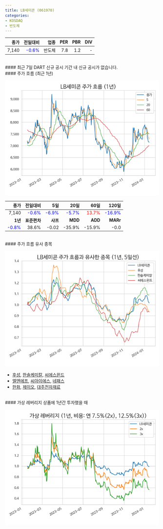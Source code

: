 ```yaml
---
title: LB세미콘 (061970)
categories:
- KOSDAQ
- 반도체
---
```


|**종가**|**전일대비**|**업종**|**PER**|**PBR**|**DIV**|
|-------:|-----------:|-------:|------:|------:|------:|
|7,140|<span style="color: blue">-0.6%</span>|반도체|7.8|1.2|-|

<!-- more -->

<br>
#### 최근 7일 DART 신규 공시
기간 내 신규 공시가 없습니다.

<br>
#### 주가 흐름 (최근 1년)

![061970](/assets/images/stock/061970.png)

|**종가**|**전일대비**|**5일**|**20일**|**60일**|**120일**|
|---:|-------:|--:|---:|---:|----:|
|7,140|<span style="color: blue">-0.6%</span>|<span style="color: blue">-6.9%</span>|<span style="color: blue">-5.7%</span>|<span style="color: red">13.7%</span>|<span style="color: blue">-16.9%</span>|
|**1년**|**표준편차**|**샤프**|**MDD**|**ADD**|**MARr**|
|<span style="color: blue">-0.8%</span>|38.6%|-0.02|-35.9%|-15.9%|-0.0|

<br>
#### 주가 흐름 유사 종목

![061970](/assets/images/stock/061970_corr.png)

- [후성](/093370/), [한솔케미칼](/014680/), [씨에스윈드](/112610/)
- [엘앤에프](/066970/), [씨아이에스](/222080/), [네패스](/033640/)
- [한화](/000880/), [제이오](/418550/), [대주전자재료](/078600/)

<br>
#### 가상 레버리지 상품에 1년간 투자했을 때

![061970](/assets/images/stock/061970_2x.png)

[^corr]: 상관계수를 이용하여 분석하였습니다.